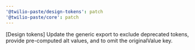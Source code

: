 ```yaml
---
'@twilio-paste/design-tokens': patch
'@twilio-paste/core': patch
---
```


[Design tokens] Update the generic export to exclude deprecated tokens, provide pre-computed alt values, and to omit the originalValue key.
